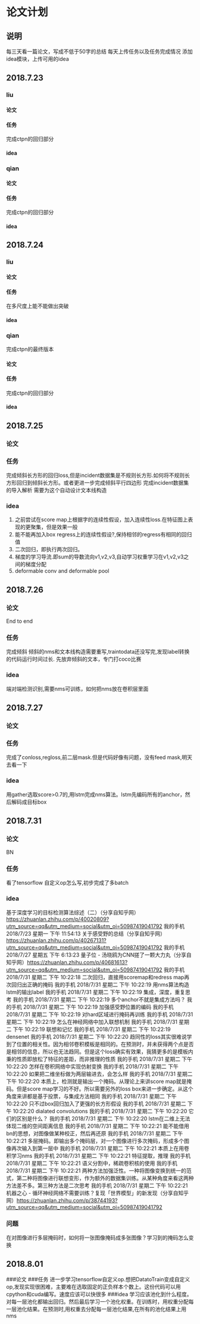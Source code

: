 # 论文计划
## 说明
每三天看一篇论文，写成不低于50字的总结
每天上传任务以及任务完成情况
添加idea模块，上传可用的idea
## 2018.7.23

### liu
#### 论文

#### 任务

完成ctpn的回归部分
#### idea


### qian

#### 论文

#### 任务
完成ctpn的回归部分

#### idea

## 2018.7.24

### liu
#### 论文

#### 任务

在多尺度上能不能做出突破
#### idea


### qian
完成ctpn的最终版本
#### 论文


#### 任务
完成ctpn的回归部分
#### idea
## 2018.7.25
### 论文
### 任务
完成倾斜长方形的回归loss,但是incident数据集是不规则长方形.如何将不规则长方形回归到倾斜长方形。或者更进一步完成倾斜平行四边形
完成incident数据集的导入解析
需要为这个自动设计文本线构造
### idea
1. 之前尝试在score map上根据字的连续性假设，加入连续性loss.在特征图上表现的更聚集，但是效果一般
2. 能不能再加入box regress上的连续性假设?,保持相邻的regress有相同的回归值
3. 二次回归，即执行两次回归。
4. 梯度的学习导流.即sum的导数流向v1,v2,v3,自动学习权重学习在v1,v2,v3之间的梯度分配
5. deformable conv and deformable pool

## 2018.7.26
### 论文
End to end
### 任务
完成倾斜
倾斜的nms和文本线构造需要重写,traintodata还没写完,发现label转换的代码运行时间过长.
先放弃倾斜的文本，专门打coco比赛
### idea
端对端检测识别,需要nms可训练，如何把nms放在卷积层里面

## 2018.7.27
### 论文
### 任务
完成了conloss,regloss,前二层mask.但是代码好像有问题，没有feed mask,明天去看一下
### idea
用gather选取score>0.7的,用lstm完成nms算法。lstm先编码所有的anchor，然后解码成目标box
## 2018.7.31
### 论文
BN
### 任务
看了tensorflow 自定义op怎么写,初步完成了多batch
### idea
基于深度学习的目标检测算法综述（二）（分享自知乎网）https://zhuanlan.zhihu.com/p/40020809?utm_source=qq&utm_medium=social&utm_oi=50987419041792
我的手机 2018/7/23 星期一 下午 11:54:13
关于感受野的总结（分享自知乎网）https://zhuanlan.zhihu.com/p/40267131?utm_source=qq&utm_medium=social&utm_oi=50987419041792
我的手机 2018/7/27 星期五 下午 6:13:23
量子位 - 汤晓鸥为CNN搓了一颗大力丸（分享自知乎网）https://zhuanlan.zhihu.com/p/40681613?utm_source=qq&utm_medium=social&utm_oi=50987419041792
我的手机 2018/7/31 星期二 下午 10:22:18
二次回归，直接用scoremap和redress map再次回归出正确的掩码
我的手机 2018/7/31 星期二 下午 10:22:19
用nms算法构造lstm的输出label
我的手机 2018/7/31 星期二 下午 10:22:19
集成，深度，重复思考
我的手机 2018/7/31 星期二 下午 10:22:19
多个anchor不就是集成方法吗？
我的手机 2018/7/31 星期二 下午 10:22:19
加强感受野位置的编码
我的手机 2018/7/31 星期二 下午 10:22:19
对hard区域进行掩码再训练
我的手机 2018/7/31 星期二 下午 10:22:19
怎么在神经网络中加入联想机制
我的手机 2018/7/31 星期二 下午 10:22:19
联想和记忆
我的手机 2018/7/31 星期二 下午 10:22:19
densenet
我的手机 2018/7/31 星期二 下午 10:22:20
趋同性的loss其实很难说学到了位置的相关性。因为相邻卷积模板是相同的。在预测时，并未获得两个点是否是相邻的信息，所以也无法趋同。但是这个loss确实有效果，我猜更多的是模板内秉的性质即放松了特征的差距，而非推理的性质
我的手机 2018/7/31 星期二 下午 10:22:20
怎样在卷积网络中实现仿射变换
我的手机 2018/7/31 星期二 下午 10:22:20
如果把二维坐标做为两层输进去，会怎么样
我的手机 2018/7/31 星期二 下午 10:22:20
本质上，检测就是输出一个掩码。从理论上来讲score map就是掩码。但是score map学习的不好。所以需要另外的loss box来进一步确定。从这个角度来讲都是基于投票，与集成方法相同
我的手机 2018/7/31 星期二 下午 10:22:20
只不过box回归加入了更强的长方形假设
我的手机 2018/7/31 星期二 下午 10:22:20
dialated convolutions
我的手机 2018/7/31 星期二 下午 10:22:20
它们的区别是什么？
我的手机 2018/7/31 星期二 下午 10:22:20
lstm在二维上无法体现二维的空间距离信息
我的手机 2018/7/31 星期二 下午 10:22:21
能不能借用bn的思想，对图像做某种校正，然后再还原
我的手机 2018/7/31 星期二 下午 10:22:21
多层掩码。即输出多个掩码层，对一个图像进行多次掩码，形成多个图像再次输入到第一层中
我的手机 2018/7/31 星期二 下午 10:22:21
本质上在用卷积学习nms
我的手机 2018/7/31 星期二 下午 10:22:21
特征提取，推理
我的手机 2018/7/31 星期二 下午 10:22:21
语义分割中，稀疏卷积核的使用
我的手机 2018/7/31 星期二 下午 10:22:21
两种方法加强泛性。一种将图像变换到统一的范式，第二种将图像进行联想变形，作为额外的数据集训练。从某种角度来看这两种方法差不多。第三种方法是二次思考
我的手机 2018/7/31 星期二 下午 10:22:21
机器之心 - 循环神经网络不需要训练？复现「世界模型」的新发现（分享自知乎网）https://zhuanlan.zhihu.com/p/38744193?utm_source=qq&utm_medium=social&utm_oi=50987419041792

### 问题
在对图像进行多层掩码时，如何将一张图像掩码成多张图像？学习到的掩码怎么变换
## 2018.8.01
###论文
###任务
进一步学习tensorflow自定义op.想把DatatoTrain变成自定义op,发现实现很困难，主要难在选取固定的正负样本个数上。这份代码可以用cpython和cuda编写。速度应该可以快很多
###idea
学习应该池化到什么程度。对每一层池化都输出回归。然后最后学习一个池化权重。在训练时，用权重分配每一层池化结果。在预测时,用权重去分配每一层池化结果,在所有的池化结果上用nms
